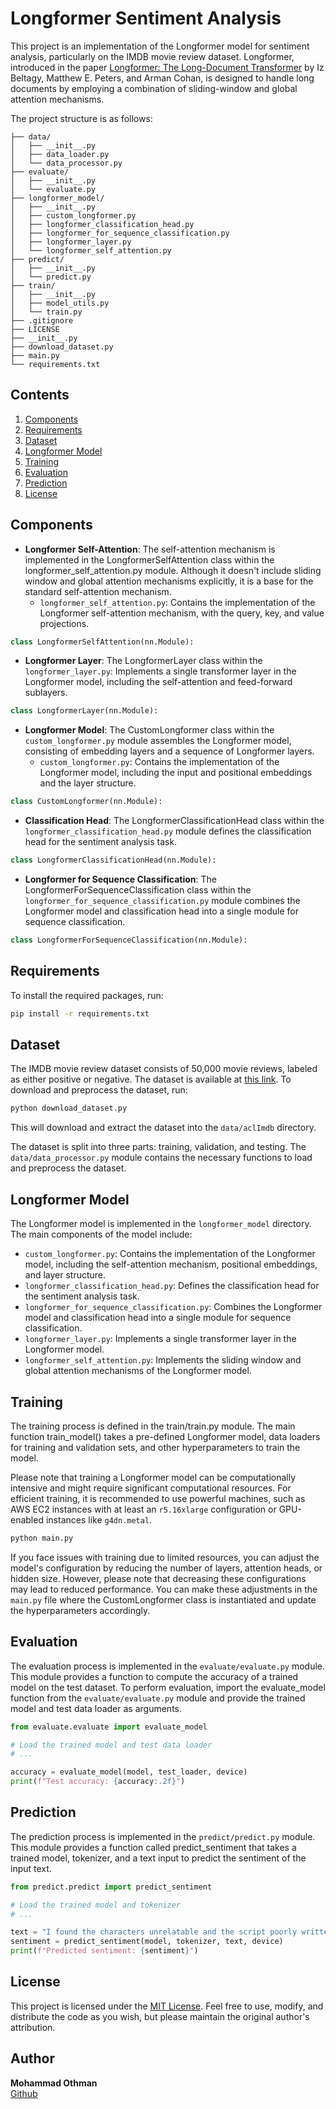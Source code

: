 # Longformer Sentiment Analysis

This project is an implementation of the Longformer model for sentiment analysis, particularly on the IMDB movie review dataset. Longformer, introduced in the paper [Longformer: The Long-Document Transformer](https://arxiv.org/abs/2004.05150) by Iz Beltagy, Matthew E. Peters, and Arman Cohan, is designed to handle long documents by employing a combination of sliding-window and global attention mechanisms.

The project structure is as follows:



```
├── data/
│   ├── __init__.py
│   ├── data_loader.py
│   └── data_processor.py
├── evaluate/
│   ├── __init__.py
│   └── evaluate.py
├── longformer_model/
│   ├── __init__.py
│   ├── custom_longformer.py
│   ├── longformer_classification_head.py
│   ├── longformer_for_sequence_classification.py
│   ├── longformer_layer.py
│   └── longformer_self_attention.py
├── predict/
│   ├── __init__.py
│   └── predict.py
├── train/
│   ├── __init__.py
│   ├── model_utils.py
│   └── train.py
├── .gitignore
├── LICENSE
├── __init__.py
├── download_dataset.py
├── main.py
└── requirements.txt
```


## Contents

1. [Components](#components)
2. [Requirements](#requirements)
3. [Dataset](#dataset)
4. [Longformer Model](#longformer-model)
5. [Training](#training)
6. [Evaluation](#evaluation)
7. [Prediction](#prediction)
8. [License](#license)


## Components

- **Longformer Self-Attention**: The self-attention mechanism is implemented in the LongformerSelfAttention class within the longformer_self_attention.py module. Although it doesn't include sliding window and global attention mechanisms explicitly, it is a base for the standard self-attention mechanism.
  - `longformer_self_attention.py`: Contains the implementation of the Longformer self-attention mechanism, with the query, key, and value projections.

```python
class LongformerSelfAttention(nn.Module):
```

- **Longformer Layer**: The LongformerLayer class within the `longformer_layer.py`: Implements a single transformer layer in the Longformer model, including the self-attention and feed-forward sublayers.

```python
class LongformerLayer(nn.Module):
```

- **Longformer Model**: The CustomLongformer class within the `custom_longformer.py` module assembles the Longformer model, consisting of embedding layers and a sequence of Longformer layers.
  - `custom_longformer.py`: Contains the implementation of the Longformer model, including the input and positional embeddings and the layer structure.

```python
class CustomLongformer(nn.Module):
```

- **Classification Head**: The LongformerClassificationHead class within the `longformer_classification_head.py` module defines the classification head for the sentiment analysis task.

```python
class LongformerClassificationHead(nn.Module):
```

- **Longformer for Sequence Classification**: The LongformerForSequenceClassification class within the `longformer_for_sequence_classification.py` module combines the Longformer model and classification head into a single module for sequence classification.

```python
class LongformerForSequenceClassification(nn.Module):
```


## Requirements

To install the required packages, run:

```bash
pip install -r requirements.txt
```


## Dataset

The IMDB movie review dataset consists of 50,000 movie reviews, labeled as either positive or negative. The dataset is available at [this link](http://ai.stanford.edu/~amaas/data/sentiment/). To download and preprocess the dataset, run:

```bash
python download_dataset.py
```


This will download and extract the dataset into the `data/aclImdb` directory.

The dataset is split into three parts: training, validation, and testing. The `data/data_processor.py` module contains the necessary functions to load and preprocess the dataset.

## Longformer Model

The Longformer model is implemented in the `longformer_model` directory. The main components of the model include:

- `custom_longformer.py`: Contains the implementation of the Longformer model, including the self-attention mechanism, positional embeddings, and layer structure.
- `longformer_classification_head.py`: Defines the classification head for the sentiment analysis task.
- `longformer_for_sequence_classification.py`: Combines the Longformer model and classification head into a single module for sequence classification.
- `longformer_layer.py`: Implements a single transformer layer in the Longformer model.
- `longformer_self_attention.py`: Implements the sliding window and global attention mechanisms of the Longformer model.

## Training

The training process is defined in the train/train.py module. The main function train_model() takes a pre-defined Longformer model, data loaders for training and validation sets, and other hyperparameters to train the model.

Please note that training a Longformer model can be computationally intensive and might require significant computational resources. For efficient training, it is recommended to use powerful machines, such as AWS EC2 instances with at least an `r5.16xlarge` configuration or GPU-enabled instances like `g4dn.metal`.

```bash
python main.py
```

If you face issues with training due to limited resources, you can adjust the model's configuration by reducing the number of layers, attention heads, or hidden size. However, please note that decreasing these configurations may lead to reduced performance. You can make these adjustments in the `main.py` file where the CustomLongformer class is instantiated and update the hyperparameters accordingly.

## Evaluation

The evaluation process is implemented in the `evaluate/evaluate.py` module. This module provides a function to compute the accuracy of a trained model on the test dataset. To perform evaluation, import the evaluate_model function from the `evaluate/evaluate.py` module and provide the trained model and test data loader as arguments.

```python
from evaluate.evaluate import evaluate_model

# Load the trained model and test data loader
# ...

accuracy = evaluate_model(model, test_loader, device)
print(f"Test accuracy: {accuracy:.2f}")
```

## Prediction

The prediction process is implemented in the `predict/predict.py` module. This module provides a function called predict_sentiment that takes a trained model, tokenizer, and a text input to predict the sentiment of the input text.

```python
from predict.predict import predict_sentiment

# Load the trained model and tokenizer
# ...

text = "I found the characters unrelatable and the script poorly written, which made it difficult for me to enjoy the movie."
sentiment = predict_sentiment(model, tokenizer, text, device)
print(f"Predicted sentiment: {sentiment}")
```

## License

This project is licensed under the [MIT License](LICENSE). Feel free to use, modify, and distribute the code as you wish, but please maintain the original author's attribution.

## Author

**Mohammad Othman**\
[Github](https://github.com/OthmanMohammad)
